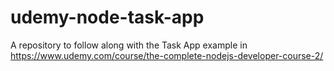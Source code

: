 # udemy-node-task-app
A repository to follow along with the Task App example in https://www.udemy.com/course/the-complete-nodejs-developer-course-2/
